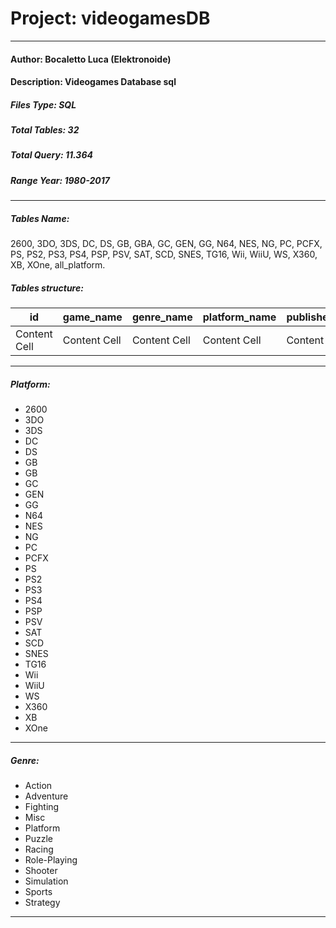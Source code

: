 # Project: videogamesDB
----
#### Author: Bocaletto Luca (Elektronoide)
#### Description: Videogames Database  sql
##### Files Type: SQL
##### Total Tables: 32
##### Total Query: 11.364
##### Range Year: 1980-2017

----
##### Tables Name: 
2600, 3DO, 3DS, DC, DS, GB, GBA, GC, GEN, GG, N64, NES, NG, PC, PCFX, PS, PS2, PS3, PS4, PSP, PSV, SAT, SCD, SNES, TG16, Wii, WiiU, WS, X360, XB, XOne, all_platform.
##### Tables structure: 
| id  | game_name | genre_name | platform_name | publisher_name | release_year |
| ------------- | ------------- | ------------- | ------------- | ------------- | ------------- |
| Content Cell  | Content Cell  | Content Cell  | Content Cell  | Content Cell  | Content Cell  |

----

##### Platform: 
- 2600
- 3DO
- 3DS
- DC
- DS
- GB
- GB
- GC
- GEN
- GG
- N64
- NES
- NG
- PC
- PCFX
- PS
- PS2
- PS3
- PS4
- PSP
- PSV
- SAT
- SCD
- SNES
- TG16
- Wii
- WiiU
- WS
- X360
- XB
- XOne

----
##### Genre:
- Action
- Adventure
- Fighting
- Misc
- Platform
- Puzzle
- Racing
- Role-Playing
- Shooter
- Simulation
- Sports
- Strategy

----
